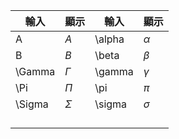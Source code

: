 
| 輸入     | 顯示       | 輸入     | 顯示       |
| ------ | -------- | ------ | -------- |
| A      | $A$      | \alpha | $\alpha$ |
| B      | $B$      | \beta  | $\beta$  |
| \Gamma | $\Gamma$ | \gamma | $\gamma$ |
| \Pi    | $\Pi$    | \pi    | $\pi$    |
| \Sigma | $\Sigma$ | \sigma | $\sigma$ |
|        |          |        |          |
|        |          |        |          |
|        |          |        |          |
|        |          |        |          |
